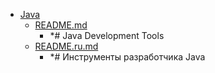 - <a href = "E:\Node_projects\Node_Way\ArchivTSH_2\ArhivTimur_2\Tools-master\Java\cat.Java\dir.Java.md">Java</a>
    - <a href = "E:\Node_projects\Node_Way\ArchivTSH_2\ArhivTimur_2\Tools-master\Java\README.md">README.md</a>
        - *# Java Development Tools
    - <a href = "E:\Node_projects\Node_Way\ArchivTSH_2\ArhivTimur_2\Tools-master\Java\README.ru.md">README.ru.md</a>
        - *# Инструменты разработчика Java
